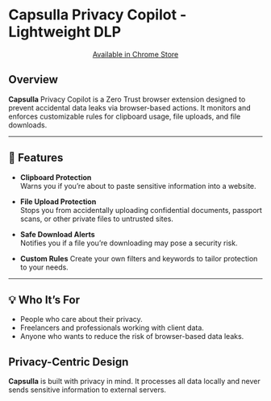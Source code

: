 # Capsulla Privacy Copilot - Lightweight DLP

<p align="center">
  <a href="https://chrome.google.com/webstore/detail/capsulla-lightweight-dlp/mlkicompblcckemkmmphgnebgfapdpbf">Available in Chrome Store</a>
</p>

## Overview

**Capsulla** Privacy Copilot is a Zero Trust browser extension designed to prevent accidental data leaks via browser-based actions. It monitors and enforces customizable rules for clipboard usage, file uploads, and file downloads.

---

## 🚀 Features

-   **Clipboard Protection**  
    Warns you if you’re about to paste sensitive information into a website.

-   **File Upload Protection**  
    Stops you from accidentally uploading confidential documents, passport scans, or other private files to untrusted sites.

-   **Safe Download Alerts**  
    Notifies you if a file you’re downloading may pose a security risk.

-   **Custom Rules**
    Create your own filters and keywords to tailor protection to your needs.

---

## 💡 Who It’s For

-   People who care about their privacy.
-   Freelancers and professionals working with client data.
-   Anyone who wants to reduce the risk of browser-based data leaks.

## Privacy-Centric Design

**Capsulla** is built with privacy in mind. It processes all data locally and never sends sensitive information to external servers.
